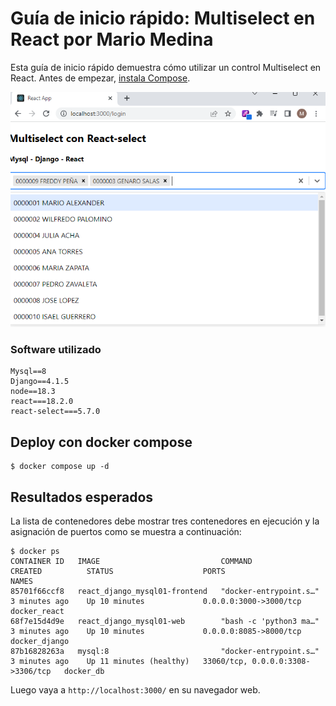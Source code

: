 # Guía de inicio rápido: Multiselect en React por Mario Medina

Esta guía de inicio rápido demuestra cómo utilizar un control Multiselect en React. Antes de empezar, [instala Compose](https://docs.docker.com/compose/install/).

![Alt text](ejemplo.png)


### Software utilizado

```
Mysql==8
Django==4.1.5
node==18.3
react===18.2.0
react-select===5.7.0
```

## Deploy con docker compose

```
$ docker compose up -d
```

## Resultados esperados

La lista de contenedores debe mostrar tres contenedores en ejecución y la asignación de puertos como se muestra a continuación:
```
$ docker ps
CONTAINER ID   IMAGE                           COMMAND                  CREATED          STATUS                    PORTS                               NAMES
85701f66ccf8   react_django_mysql01-frontend   "docker-entrypoint.s…"   3 minutes ago    Up 10 minutes             0.0.0.0:3000->3000/tcp              docker_react
68f7e15d4d9e   react_django_mysql01-web        "bash -c 'python3 ma…"   3 minutes ago    Up 10 minutes             0.0.0.0:8085->8000/tcp              docker_django
87b16828263a   mysql:8                         "docker-entrypoint.s…"   3 minutes ago    Up 11 minutes (healthy)   33060/tcp, 0.0.0.0:3308->3306/tcp   docker_db
```

Luego vaya a `http://localhost:3000/` en su navegador web.